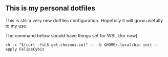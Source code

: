 ## This is my personal dotfiles

This is still a very new dotfiles configuration. Hopefully it will grow
usefully to my use.

The command below should have things set for WSL (for now)

```
sh -c "$(curl -fsLS get.chezmoi.io)" -- -b $HOME/.local/bin init --apply FelipeCybis
```

